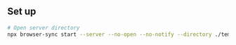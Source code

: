 
## Set up
```bash
# Open server directory
npx browser-sync start --server --no-open --no-notify --directory ./temp/
```
<!-- # Mobile
only screen and (min-width: 480px)

# Tablet
only screen and (min-width: 768px) 

# Desktop
only screen and (min-width: 992px)

# Huge
only screen and (min-width: 1280px)  -->
